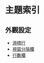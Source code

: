 
# 主題索引


## 外觀設定

* [游標行](https://samwhelp.github.io/note-about-vim/docs/view/cursor-line)
* [視窗分隔欄](https://samwhelp.github.io/note-about-vim/docs/view/vert-split)
* [行數欄](https://samwhelp.github.io/note-about-vim/docs/view/line-number)
